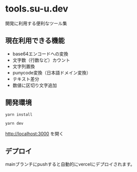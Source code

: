 
# tools.su-u.dev

開発に利用する便利なツール集

## 現在利用できる機能

- base64エンコードへの変換
- 文字数（行数など）カウント
- 文字列置換
- punycode変換（日本語ドメイン変換）
- テキスト差分
- 数値に区切り文字追加

## 開発環境


```bash
yarn install

yarn dev
```

[http://localhost:3000](http://localhost:3000) を開く

## デプロイ

mainブランチにpushすると自動的にvercelにデプロイされます。